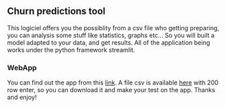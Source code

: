 ## Churn predictions tool 

This logiciel offers you the possiblity from a csv file who getting preparing,
you can analysis some stuff like statistics, graphs etc... So you will built a 
model adapted to your data, and get results. All of the application being works under
the python framework streamlit.  

### WebApp

You can find out the app from this [link](https://churn-predictions-tool.herokuapp.com/).
A file csv is available [here](https://github.com/destoone/Churn-predictions-tool/blob/main/churn_reduced.csv) with 200 row enter, so you can download it and make your test
on the app. Thanks and enjoy!
